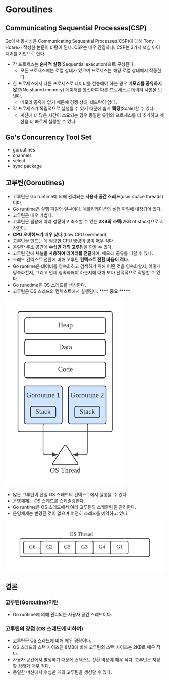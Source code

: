 # Goroutines

## Communicating Sequential Processes(CSP)

Go에서 동시성은 Communicating Sequential Processes(CSP)에 대해 Tony Hoare가 작성한 논문이 바탕이 된다. CSP는 매우 간결하다. CSP는 3가지 핵심 아이디어를 기반으로 한다.

- 각 프로세스는 **순차적 실행**(Sequential execution)으로 구성된다.
  - 모든 프로세스에는 로컬 상태가 있으며 프로세스는 해당 로컬 상태에서 작동한다.
- 한 프로세스에서 다른 프로세스로 데이터를 전송해야 하는 경우 **메모리를 공유하지 않고**(No shared memory) 데이터를 통신하여 다른 프로세스로 데이터 사본을 보낸다.
  - 메모리 공유가 없기 때문에 경쟁 상태, 데드락이 없다.
- 각 프로세스가 독립적으로 실행될 수 있기 때문에 쉽게 **확장**(Scale)할 수 있다.
  - 계산에 더 많은 시간이 소요되는 경우 동일한 유형의 프로세스를 더 추가하고 계산을 더 빠르게 실행할 수 있다.

## Go's Concurrency Tool Set

- goroutines
- channels
- select
- sync package

## 고루틴(Goroutines)

- 고루틴은 Go runtime에 의해 관리되는 **사용자 공간 스레드**(user space threads)이다.
- Go runtime은 실행 파일의 일부이다. 애플리케이션의 실행 파일에 내장되어 있다.
- 고루틴은 매우 가볍다.
- 고루틴은 필용에 따라 성장하고 축소할 수 있는 **2KB의 스택**(2KB of stack)으로 시작한다.
- **CPU 오버헤드가 매우 낮다**.(Low CPU overhead)
- 고루틴을 만드는 데 필요한 CPU 명령의 양이 매우 적다.
- 동일한 주소 공간에 **수십만 개의 고루틴**을 만들 수 있다.
- 고루틴 간에 **채널을 사용하여 데이터를 전달**하여, 메모리 공유를 피할 수 있다.
- 스레드 컨텍스트 전환에 비해 고루틴 **컨텍스트 전환 비용이 적다**.
- Go runtime은 데이터를 영속화하고 검색하기 위해 어떤 것을 영속화할지, 어떻게 영속화할지, 그리고 언제 영속화해야 하는지에 대해 보다 선택적으로 작동할 수 있다.
- Go runetime은 OS 스레드를 생성한다.
- 고루틴은 OS 스레드의 컨텍스트에서 실행된다. **** 중요 *****

![01-goroutines](./images/01-goroutines.png)

- 많은 고루틴이 단일 OS 스레드의 컨텍스트에서 실행될 수 있다.
- 운영체제는 OS 스레드를 스케줄링한다.
- Go runtime은 OS 스레드에서 여러 고루틴의 스케줄링을 관리한다.
- 운영체제는 변경된 것이 없으며 여전히 스레드를 예약하고 있다.

![01-goroutines-on-os-thread.png](./images/01-goroutines-on-os-thread.png)

## 결론

### 고루틴(Goroutine)이란

- Go runtime에 의해 관리되는 사용자 공간 스레드이다.

### 고루틴의 장점 (OS 스레드에 비하여)

- 고루틴은 OS 스레드에 비해 매우 경량이다.
- OS 스레드의 스택 사이즈인 8MB에 비해 고루틴의 스택 사이즈는 2KB로 매우 작다.
- 사용자 공간에서 발생하기 때문에 컨텍스트 전환 비용이 매우 적다. 고루틴은 저장할 상태가 매우 적다.
- 동일한 머신에서 수십만 개의 고루틴을 생성할 수 있다.
